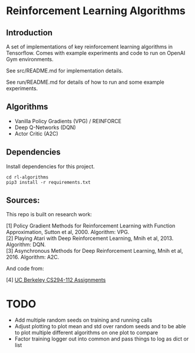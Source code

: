 # Reinforcement Learning Algorithms

## Introduction

A set of implementations of key reinforcement learning algorithms in Tensorflow. Comes with 
example experiments and code to run on OpenAI Gym environments.

See src/README.md for implementation details. 

See run/README.md for details of how to run and some example experiments.

## Algorithms

* Vanilla Policy Gradients (VPG) / REINFORCE
* Deep Q-Networks (DQN)
* Actor Critic (A2C)

## Dependencies

Install dependencies for this project.

```
cd rl-algorithms
pip3 install -r requirements.txt
```

## Sources:

This repo is built on research work:

[1] Policy Gradient Methods for Reinforcement Learning with Function Approximation, Sutton et al, 2000. Algorithm: VPG.<br/>
[2] Playing Atari with Deep Reinforcement Learning, Mnih et al, 2013. Algorithm: DQN.<br/>
[3] Asynchronous Methods for Deep Reinforcement Learning, Mnih et al, 2016. Algorithm: A2C. <br/>

And code from:

[4] [UC Berkeley CS294-112 Assignments](https://github.com/berkeleydeeprlcourse/homework)

# TODO

* Add multiple random seeds on training and running calls
* Adjust plotting to plot mean and std over random seeds and to be able 
to plot multiple different algorithms on one plot to compare
* Factor training logger out into common and pass things to log as dict or list